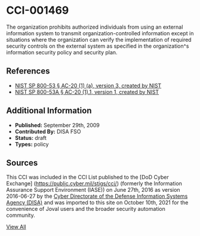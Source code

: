 # CCI-001469

The organization prohibits authorized individuals from using an external information system to transmit organization-controlled information except in situations where the organization can verify the implementation of required security controls on the external system as specified in the organization^s information security policy and security plan.

## References ##

* [NIST SP 800-53 § AC-20 (1) (a), version 3, created by NIST](http://csrc.nist.gov/publications/PubsSPs.html)
* [NIST SP 800-53A § AC-20 (1).1, version 1, created by NIST](http://csrc.nist.gov/publications/PubsSPs.html)


## Additional Information ##

* **Published:** September 29th, 2009
* **Contributed By:** DISA FSO
* **Status:** draft
* **Types:** policy

## Sources ##

This CCI was included in the CCI List published to the [DoD Cyber Exchange]
(https://public.cyber.mil/stigs/cci/) (formerly the Information Assurance Support Environment
(IASE)) on June 27th, 2016 as version 2016-06-27 by the [Cyber Directorate of the Defense 
Information Systems Agency (DISA)](https://public.cyber.mil/about-cyber/) and was imported to 
this site on October 10th, 2021 for the convenience of Joval users and the broader security automation community.

[View All](../README.md)

